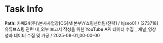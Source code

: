 # Task Info

**Path:** 카페24(주)\본사사업장\[CG]MI본부\Y쇼핑센터팀\전략1 / hjseo01 / [273718] 유튜브쇼핑 관련 내_외부 보고서 작성을 위한 YouTube API 데이터 수집 _ 채널_영상 성과 데이터 수집 및 가공 / 2025-08-01_00-00-00

